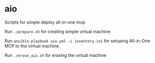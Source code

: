 # aio
Scripts for simple deploy all-in-one mcp

Run `./prepare.sh` for creating simple virtual machine

Run `ansible-playbook aio.yml -i inventory.ini` for setuping All-in-One MCP to the virtual machine.

Run `./erase_aio.sh` for erasing the virtual machine
